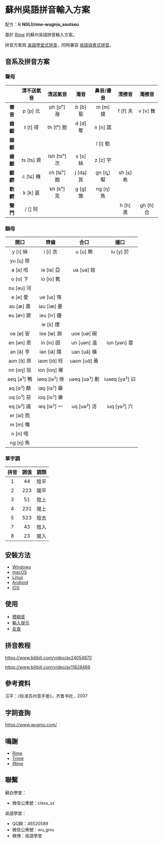 # 蘇州吳語拼音輸入方案

配方：℞ **NGLI/rime-wugniu_soutseu**

基於 [Rime](https://rime.im/) 的蘇州吳語拼音輸入方案。

拼音方案爲 [吳語學堂式拼音](https://github.com/NGLI/rime-wugniu_soutseu#音系及拼音方案)，同時兼容 [吳語協會式拼音](http://wu-chinese.com/romanization/)。

## 音系及拼音方案

### 聲母

|          |  清不送氣音  |    清送氣音    |    濁音    |  鼻音/邊音  |   清擦音   |   濁擦音    |
| :------: | :----------: | :------------: | :--------: | :---------: | :--------: | :---------: |
| **脣音** |  p \[p\] 北  |  ph \[pʰ\] 潑  | b \[b\] 蔔 | m \[m\] 摸  | f \[f\] 夫 | v \[v\] 舞  |
| **齒齦** |  t \[t\] 得  |  th \[tʰ\] 脫  | d \[d\] 奪 | n \[n\] 諾  |            |             |
| **齒齦** |              |                |            | l \[l\] 勒  |            |             |
| **齒齦** | ts \[ts\] 資 | tsh \[tsʰ\] 次 | s \[s\] 絲 | z \[z\] 字  |            |             |
| **齦齶** | c \[tɕ\] 機  | ch \[tɕʰ\] 期  | j [dʑ\] 其 | gn \[ȵ\] 擬 | sh [ɕ\] 希 |             |
| **軟齶** |  k \[k\] 葛  |  kh \[kʰ\] 克  | g \[ɡ\] 箇 | ng \[ŋ\] 魚 |            |             |
| **聲門** |  / \[\] 阿   |                |            |             | h \[h\] 黑 | gh \[ɦ\] 合 |

### 韻母

|     開口      |      齊齒       |      合口       |       撮口       |
| :-----------: | :-------------: | :-------------: | :--------------: |
|  y \[ɿ\] 絲   |   i \[i\] 衣    |   u \[u\] 無    |   iu \[y\] 於    |
|  yu \[ɥ\] 除  |                 |                 |                  |
|  a \[a\] 哈   |  ia \[ia\] 亞   |  ua \[ua\] 娃   |                  |
|  o \[o\] 下   |  io \[io\] 靴   |                 |                  |
| ou \[əu\] 河  |                 |                 |                  |
|  e \[e\] 愛   |  ue \[uᴇ\] 筷   |                 |                  |
|  au \[æ\] 奧  |  iau \[iæ\] 要  |                 |                  |
| eu \[øʏ\] 歐  |  ieu \[iʏ\] 優  |                 |                  |
|               |  ie \[iɪ\] 煙   |                 |                  |
|  oe \[ø\] 安  |  ioe \[iø\] 淵  |  uoe \[uø\] 碗  |                  |
| en \[ən\] 恩  |  in \[in\] 因   |  un \[uən\] 溫  |  iun \[yən\] 雲  |
|  an \[ã\] 亨  |  ian \[iã\] 陽  |  uan \[uã\] 橫  |                  |
| aon \[ɑ̃\] 昂  | iaon \[iɑ̃\] 旺  | uaon \[uɑ̃\] 黃  |                  |
| on \[oŋ\] 翁  | ion \[ioŋ\] 雍  |                 |                  |
| aeq \[aˀ\] 鴨 | iaeq \[iaˀ\] 俠 | uaeq \[uaˀ\] 劃 | iuaeq \[yaˀ\] 曰 |
| aq \[ɑˀ\] 額  | iaq \[iɑˀ\] 藥  |                 |                  |
| oq \[oˀ\] 惡  | ioq \[ioˀ\] 樂  |                 |                  |
| eq \[əˀ\] 遏  | ieq \[iəˀ\] 一  |  uq \[uəˀ\] 活  |  iuq \[yəˀ\] 穴  |
| er \[əl\] 而  |                 |                 |                  |
|  m \[m\] 嘸   |                 |                 |                  |
|  n \[n\] 唔   |                 |                 |                  |
|  ng \[ŋ\] 魚  |                 |                 |                  |

### 單字調

| 拼音 | 調值 | 調類 |
| :--: | :--: | :--: |
|  1   |  44  | 陰平 |
|  2   | 223  | 陽平 |
|  3   |  51  | 陰上 |
|  4   | 231  | 陽上 |
|  5   | 523  | 陰去 |
|  7   |  43  | 陰入 |
|  8   |  23  | 陽入 |

## 安裝方法

- [Windows](https://ngli.github.io/rime-wugniu/安装方法/Windows.html)
- [macOS](https://ngli.github.io/rime-wugniu/安装方法/macOS.html)
- [Linux](https://ngli.github.io/rime-wugniu/安装方法/Linux.html)
- [Android](https://ngli.github.io/rime-wugniu/安装方法/Android.html)
- [iOS](https://ngli.github.io/rime-wugniu/安装方法/iOS.html)

## 使用

- [模糊音](https://ngli.github.io/rime-wugniu/使用/模糊音.html)
- [輸入提示](https://ngli.github.io/rime-wugniu/使用/输入提示.html)
- [反查](https://ngli.github.io/rime-wugniu/使用/反查.html)

## 拼音教程

https://www.bilibili.com/video/av24054870

https://www.bilibili.com/video/av11828488

## 參考資料

汪平：《标准苏州音手册》，齐鲁书社，2007

## 字詞查詢

https://www.wugniu.com/

## 鳴謝

- [Rime](https://rime.im/)
- [Trime](https://github.com/osfans/trime)
- [iRime](https://github.com/jimmy54/iRime)

## 聯繫

蘇白學堂：

- 微信公衆號：class_sz

吳語學堂：

- QQ群：46520589
- 微信公衆號：wu_gniu
- 微博：吳語學堂
